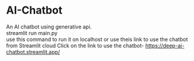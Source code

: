 # AI-Chatbot

An AI chatbot using generative api.<br/>
streamlit run main.py<br/> 
use this command to run it on localhost or use theis link to use the chatbot from Streamlit cloud Click on the link to use the chatbot-
https://deep-ai-chatbot.streamlit.app/

